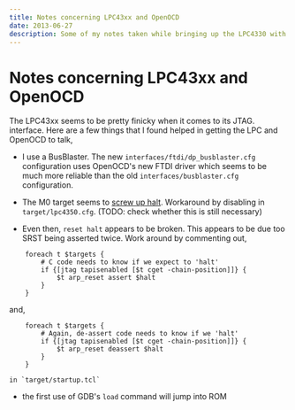 ```yaml
---
title: Notes concerning LPC43xx and OpenOCD
date: 2013-06-27
description: Some of my notes taken while bringing up the LPC4330 with OpenOCD
---
```


# Notes concerning LPC43xx and OpenOCD

The LPC43xx seems to be pretty finicky when it comes to its JTAG. interface.
Here are a few things that I found helped in getting the LPC and
OpenOCD to talk,

 * I use a BusBlaster. The new `interfaces/ftdi/dp_busblaster.cfg`
   configuration uses OpenOCD's new FTDI driver which seems to be much
   more reliable than the old `interfaces/busblaster.cfg` configuration.

 * The M0 target seems to [screw up halt][]. Workaround by disabling
   in `target/lpc4350.cfg`. (TODO: check whether this is still
   necessary)

 * Even then, `reset halt` appears to be broken. This appears to be due too SRST being asserted twice. Work around by commenting out,

```
	foreach t $targets {
		# C code needs to know if we expect to 'halt'
		if {[jtag tapisenabled [$t cget -chain-position]]} {
			$t arp_reset assert $halt
		}
	}
```

   and,

```
	foreach t $targets {
		# Again, de-assert code needs to know if we 'halt'
		if {[jtag tapisenabled [$t cget -chain-position]]} {
			$t arp_reset deassert $halt
		}
	}
```

    in `target/startup.tcl`

 * the first use of GDB's `load` command will jump into ROM 

[screw up halt]: http://comments.gmane.org/gmane.comp.debugging.openocd.devel/22732
